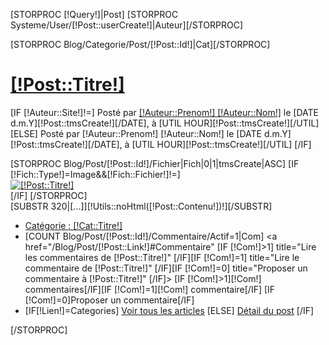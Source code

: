 [STORPROC [!Query!]|Post]
	[STORPROC Systeme/User/[!Post::userCreate!]|Auteur][/STORPROC]
	<div class="BlocPost">
		[STORPROC Blog/Categorie/Post/[!Post::Id!]|Cat][/STORPROC]
		<h1><a href="/Blog/Post/[!Post::Link!]" title="Acc&egrave;s au d&eacute;tail de [!Post::Titre!]">[!Post::Titre!]</a></h1>
		<p>
			[IF [!Auteur::Site!]!=]
				Post&eacute; par <span class="Bold">
				<a href="http://[!Auteur::Site!]" title="[!Auteur::Site!]" rel="nofollow" onclick="window.open(this.href); return false;">[!Auteur::Prenom!] [!Auteur::Nom!]</a></span> le [DATE d.m.Y][!Post::tmsCreate!][/DATE], &agrave; [UTIL HOUR][!Post::tmsCreate!][/UTIL]
			[ELSE]
				Post&eacute; par <span class="Bold">
				[!Auteur::Prenom!] [!Auteur::Nom!]</span> le [DATE d.m.Y][!Post::tmsCreate!][/DATE], &agrave; [UTIL HOUR][!Post::tmsCreate!][/UTIL]
			[/IF]
		</p>
		<div class="Post">
			[STORPROC Blog/Post/[!Post::Id!]/Fichier|Fich|0|1|tmsCreate|ASC]
				[IF [!Fich::Type!]=Image&&[!Fich::Fichier!]!=]
					<div class="FichPost">
						<a href="/Blog/Post/[!Post::Link!]"  title="Acc&egrave;s au d&eacute;tail de [!Post::Titre!]"><img src="/[!Fich::Fichier!].mini.425x130.jpg" alt="[!Post::Titre!]"  />
						</a>
					</div>
				[/IF]
			[/STORPROC]
			<div>[SUBSTR 320|[...]][!Utils::noHtml([!Post::Contenu!])!][/SUBSTR]</div>
			<ul class="BasPost">
				<li><a href="/Blog/Categorie/[!Cat::Link!]" title="Acc&egrave;s &agrave; la cat&eacute;gorie [!Cat::Titre!]">Cat&eacute;gorie : [!Cat::Titre!]</a></li>
				<li>
					[COUNT Blog/Post/[!Post::Id!]/Commentaire/Actif=1|Com]
					<a href="/Blog/Post/[!Post::Link!]#Commentaire" [IF [!Com!]>1] title="Lire les commentaires de [!Post::Titre!]" [/IF][IF [!Com!]=1] title="Lire le commentaire de [!Post::Titre!]" [/IF][IF [!Com!]=0] title="Proposer un commentaire &agrave; [!Post::Titre!]" [/IF]>
						[IF [!Com!]>1][!Com!] commentaires[/IF][IF [!Com!]=1][!Com!] commentaire[/IF]
						[IF [!Com!]=0]Proposer un commentaire[/IF]
					</a>
				</li>
				<li style="border:none;">
					[IF[!Lien!]=Categories]
						<a href="/Blog/Categorie/[!Cat::Link!]" title="Voir tous les articles de la cat&eacute;gorie [!Cat::Titre!]">Voir tous les articles</a>
					[ELSE]
						<a href="/Blog/Post/[!Post::Link!]" title="Acc&egrave;s au d&eacute;tail de l'article">D&eacute;tail du post</a>
					[/IF]
				</li>
			</ul>
		</div>
	</div>
[/STORPROC]